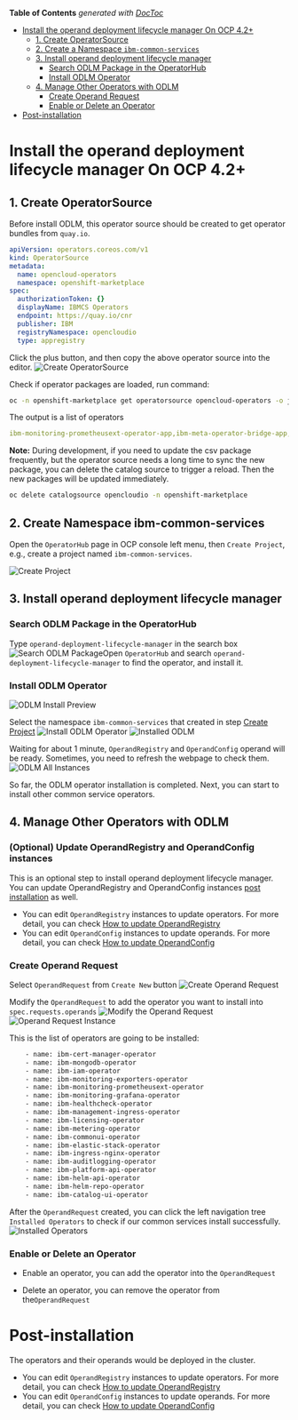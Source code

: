 <!-- START doctoc generated TOC please keep comment here to allow auto update -->
<!-- DON'T EDIT THIS SECTION, INSTEAD RE-RUN doctoc TO UPDATE -->
**Table of Contents**  *generated with [DocToc](https://github.com/thlorenz/doctoc)*

- [Install the operand deployment lifecycle manager On OCP 4.2+](#install-the-operand-deployment-lifecycle-manager-on-ocp-42)
  - [1. Create OperatorSource](#1-create-operatorsource)
  - [2. Create a Namespace `ibm-common-services`](#2-create-a-namespace-ibm-common-services)
  - [3. Install operand deployment lifecycle manager](#3-install-operand-deployment-lifecycle-manager)
    - [Search ODLM Package in the OperatorHub](#search-odlm-package-in-the-operatorhub)
    - [Install ODLM Operator](#install-odlm-operator)
  - [4. Manage Other Operators with ODLM](#4-manage-other-operators-with-odlm)
    - [Create Operand Request](#create-operand-request)
    - [Enable or Delete an Operator](#enable-or-delete-an-operator)
- [Post-installation](#post-installation)

<!-- END doctoc generated TOC please keep comment here to allow auto update -->

# Install the operand deployment lifecycle manager On OCP 4.2+

## 1. Create OperatorSource

Before install ODLM, this operator source should be created to get operator bundles from `quay.io`.

```yaml
apiVersion: operators.coreos.com/v1
kind: OperatorSource
metadata:
  name: opencloud-operators
  namespace: openshift-marketplace
spec:
  authorizationToken: {}
  displayName: IBMCS Operators
  endpoint: https://quay.io/cnr
  publisher: IBM
  registryNamespace: opencloudio
  type: appregistry
```

Click the plus button, and then copy the above operator source into the editor.
![Create OperatorSource](../images/create-operator-source.png)

Check if operator packages are loaded, run command:

```bash
oc -n openshift-marketplace get operatorsource opencloud-operators -o jsonpath="{.status.packages}"
```

The output is a list of operators

```yaml
ibm-monitoring-prometheusext-operator-app,ibm-meta-operator-bridge-app,cp4foobar-operator-app,ibm-cert-manager-operator-app,ibm-management-ingress-operator-app,ibm-mgmt-repo-operator-app,ibm-platform-api-operator-app,ibm-ingress-nginx-operator-app,ibm-commonui-operator-app-test,ibm-auditlogging-operator-app,ibm-commonui-operator-app,operand-deployment-lifecycle-manager-app,ibm-healthcheck-operator-app,ibm-monitoring-exporters-operator-app,ibm-iam-operator-app,ibm-mongodb-operator-app,ibm-monitoring-grafana-operator-app,ibm-metering-operator-app,ibm-helm-repo-operator-app,ibm-helm-api-operator-app,ibm-catalog-ui-operator-app,ibm-licensing-operator-app,ibm-elastic-stack-operator-app
```

**Note:** During development, if you need to update the csv package frequently, but the operator source needs a long time to sync the new package, you can delete the catalog source to trigger a reload. Then the new packages will be updated immediately.

```bash
oc delete catalogsource opencloudio -n openshift-marketplace
```

## 2. Create Namespace ibm-common-services

Open the `OperatorHub` page in OCP console left menu, then `Create Project`, e.g., create a project named `ibm-common-services`.

![Create Project](../images/create-project.png)

## 3. Install operand deployment lifecycle manager

### Search ODLM Package in the OperatorHub

Type `operand-deployment-lifecycle-manager` in the search box
![Search ODLM Package](../images/search-odlm.png)Open `OperatorHub` and search `operand-deployment-lifecycle-manager` to find the operator, and install it.

### Install ODLM Operator

![ODLM Install Preview](../images/search-install-odlm-preview.png)

Select the namespace `ibm-common-services` that created in step [Create Project](#create-project)
![Install ODLM Operator](../images/install-odlm.png)
![Installed ODLM](../images/install-odlm-success.png)

Waiting for about 1 minute, `OperandRegistry` and `OperandConfig` operand will be ready.
Sometimes, you need to refresh the webpage to check them.
![ODLM All Instances](../images/odlm-all-instances.png)

So far, the ODLM operator installation is completed. Next, you can start to install other common service operators.

## 4. Manage Other Operators with ODLM

### (Optional) Update OperandRegistry and OperandConfig instances

This is an optional step to install operand deployment lifecycle manager. You can update OperandRegistry and OperandConfig instances [post installation](#post-installation) as well.

- You can edit `OperandRegistry` instances to update operators. For more detail, you can check [How to update OperandRegistry](../design/how-to-update-operandregistry)
- You can edit `OperandConfig` instances to update operands. For more detail, you can check [How to update OperandConfig](../design/how-to-update-operandconfig)

### Create Operand Request

Select `OperandRequest` from `Create New` button
![Create Operand Request](../images/create-operand-request.png)

Modify the `OperandRequest` to add the operator you want to install into `spec.requests.operands`
![Modify the Operand Request](../images/operand-request-detail.png)
![Operand Request Instance](../images/operand-request-create-done.png)

This is the list of operators are going to be installed:

```bash
    - name: ibm-cert-manager-operator
    - name: ibm-mongodb-operator
    - name: ibm-iam-operator
    - name: ibm-monitoring-exporters-operator
    - name: ibm-monitoring-prometheusext-operator
    - name: ibm-monitoring-grafana-operator
    - name: ibm-healthcheck-operator
    - name: ibm-management-ingress-operator
    - name: ibm-licensing-operator
    - name: ibm-metering-operator
    - name: ibm-commonui-operator
    - name: ibm-elastic-stack-operator
    - name: ibm-ingress-nginx-operator
    - name: ibm-auditlogging-operator
    - name: ibm-platform-api-operator
    - name: ibm-helm-api-operator
    - name: ibm-helm-repo-operator
    - name: ibm-catalog-ui-operator
```

After the `OperandRequest` created, you can click the left navigation tree `Installed Operators` to check if our common services install successfully.
![Installed Operators](../images/operator-list.png)

### Enable or Delete an Operator

- Enable an operator, you can add the operator into the `OperandRequest`

- Delete an operator, you can remove the operator from the`OperandRequest`

# Post-installation

The operators and their operands would be deployed in the cluster.

- You can edit `OperandRegistry` instances to update operators. For more detail, you can check [How to update OperandRegistry](../design/how-to-update-operandregistry)
- You can edit `OperandConfig` instances to update operands. For more detail, you can check [How to update OperandConfig](../design/how-to-update-operandconfig)
